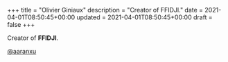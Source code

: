 +++
title = "Olivier Giniaux"
description = "Creator of FFIDJI."
date = 2021-04-01T08:50:45+00:00
updated = 2021-04-01T08:50:45+00:00
draft = false
+++

Creator of **FFIDJI**.

[@aaranxu](https://github.com/ogxd)
